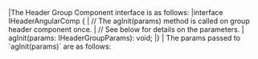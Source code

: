<framework-specific-section frameworks="angular">
|The Header Group Component interface is as follows:
</framework-specific-section>

<framework-specific-section frameworks="angular">
<snippet transform={false} language="ts">
|interface IHeaderAngularComp {
|    // The agInit(params) method is called on group header component once.
|    // See below for details on the parameters.
|    agInit(params: IHeaderGroupParams): void;
|}
</snippet>
</framework-specific-section>

<framework-specific-section frameworks="angular">
| The params passed to `agInit(params)` are as follows:
</framework-specific-section>
